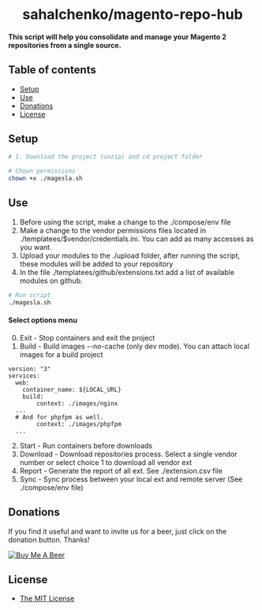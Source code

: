 <h1 align="center">sahalchenko/magento-repo-hub</h1>

#### This script will help you consolidate and manage your Magento 2 repositories from a single source.


## Table of contents

- [Setup](#setup)
- [Use](#use)
- [Donations](#donations)
- [License](#license)

## Setup
```bash
# 1. Download the project (unzip) and cd project folder

# Chown permissions 
chown +x ./magesla.sh
```

## Use

1. Before using the script, make a change to the ./compose/env file
2. Make a change to the vendor permissions files located in ./templatees/$vendor/credentials.ini. You can add as many accesses as you want.
3. Upload your modules to the ./upload folder, after running the script, these modules will be added to your repository
4. In the file ./templatees/github/extensions.txt add a list of available modules on github.

```bash
# Run script
./magesla.sh
```
#### Select options menu

0.  Exit  - Stop containers and exit the project
1.  Build - Build images --no-cache (only dev mode). You can attach local images for a build project
```
version: "3"
services:
  web:
    container_name: ${LOCAL_URL}
    build:
        context: ./images/nginx
  ... 
  # And for phpfpm as well.
        context: ./images/phpfpm
  ...       
```

2.  Start - Run containers before downloads
3.  Download   - Download repositories process. Select a single vendor number or select choice 1 to download all vendor ext
4.  Report     - Generate the report of all ext. See ./extension.csv file
5.  Sync       - Sync process between your local ext and remote server (See ./compose/env file)

## Donations
If you find it useful and want to invite us for a beer, just click on the donation button. Thanks!

[![Buy Me A Beer](https://www.paypalobjects.com/en_US/i/btn/btn_donate_LG.gif)](https://www.paypal.com/donate/?hosted_button_id=TXZKTZ4555FH8)


## License

* [The MIT License](https://opensource.org/licenses/MIT)
